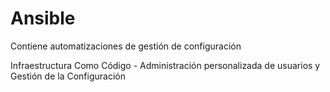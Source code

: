 # Ansible

Contiene automatizaciones de gestión de configuración 
 
Infraestructura Como Código - Administración personalizada de usuarios y Gestión de la Configuración
